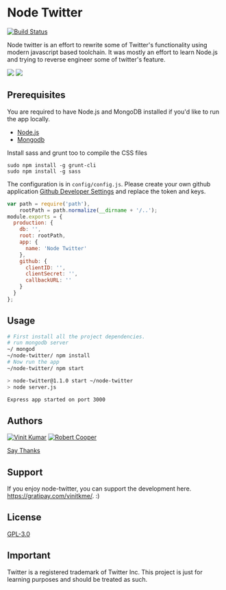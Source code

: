 # Node Twitter

[![Build Status](https://travis-ci.org/vinitkumar/node-twitter.svg?branch=master)](https://travis-ci.org/vinitkumar/node-twitter)

Node twitter is an effort to rewrite some of Twitter's functionality using modern
javascript based toolchain. It was mostly an effort to learn Node.js and trying to reverse
engineer some of twitter's feature.

<img src="https://cldup.com/smoNHY-9mI.png">
<img src="https://cldup.com/oEa3EIGhyJ.png">

## Prerequisites

You are required to have Node.js and MongoDB installed if you'd like to run the app locally.

- [Node.js](http://nodejs.org)
- [Mongodb](http://docs.mongodb.org/manual/installation/)

Install sass and grunt too to compile the CSS files

```
sudo npm install -g grunt-cli
sudo npm install -g sass

```

The configuration is in `config/config.js`. Please create your own
github application [Github Developer Settings](https://github.com/settings/applications) and replace the token and keys.

```js
var path = require('path'),
    rootPath = path.normalize(__dirname + '/..');
module.exports = {
  production: {
    db: '',
    root: rootPath,
    app: {
      name: 'Node Twitter'
    },
    github: {
      clientID: '',
      clientSecret: '',
      callbackURL: ''
    }
  }
};
```

## Usage

```sh
# First install all the project dependencies.
# run mongodb server
~/ mongod
~/node-twitter/ npm install
# Now run the app
~/node-twitter/ npm start

> node-twitter@1.1.0 start ~/node-twitter
> node server.js

Express app started on port 3000
```

## Authors

[![Vinit Kumar](https://avatars0.githubusercontent.com/u/537678?v=3&s=144)](https://vinitkumar.me)
[![Robert Cooper](https://avatars0.githubusercontent.com/u/16786990?v=3&s=144)](http://www.robertcooper.me/)

[Say Thanks](https://saythanks.io/to/vinitkumar)

## Support
If you enjoy node-twitter, you can support the development here. https://gratipay.com/vinitkme/. :)

## License
[GPL-3.0](https://github.com/vinitkumar/node-twitter/blob/master/License)

## Important

Twitter is a registered trademark of Twitter Inc. This project is just for learning purposes and should be treated as such.
